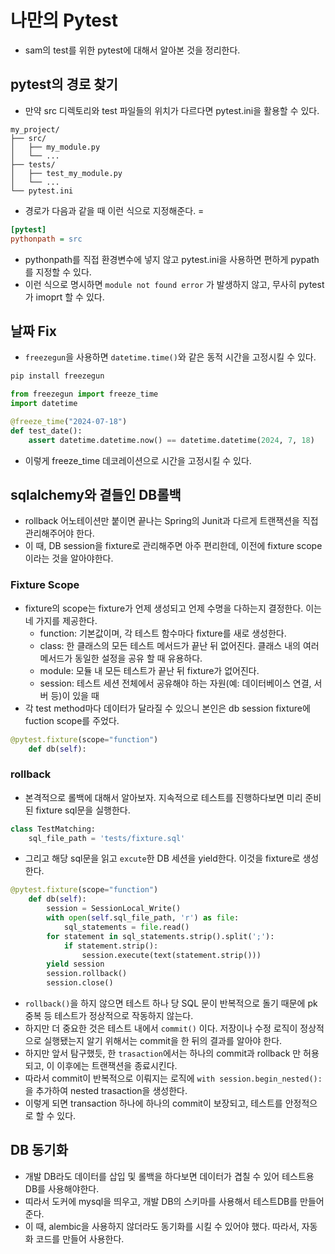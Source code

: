 # 나만의 Pytest

- sam의 test를 위한 pytest에 대해서 알아본 것을 정리한다.

## pytest의 경로 찾기
- 만약 src 디렉토리와 test 파일들의 위치가 다르다면 pytest.ini을 활용할 수 있다.

```
my_project/
├── src/
│   ├── my_module.py
│   └── ...
├── tests/
│   ├── test_my_module.py
│   └── ...
└── pytest.ini

```

- 경로가 다음과 같을 때 이런 식으로 지정해준다. =

```ini
[pytest]
pythonpath = src
```

- pythonpath를 직접 환경변수에 넣지 않고 pytest.ini을 사용하면 편하게 pypath를 지정할 수 있다.
- 이런 식으로 명시하면 `module not found error` 가 발생하지 않고, 무사히 pytest가 imoprt 할 수 있다.

## 날짜 Fix

- `freezegun`을 사용하면 `datetime.time()`와 같은 동적 시간을 고정시킬 수 있다.

```bash
pip install freezegun
```

```python
from freezegun import freeze_time
import datetime

@freeze_time("2024-07-18")
def test_date():
    assert datetime.datetime.now() == datetime.datetime(2024, 7, 18)
```

- 이렇게 freeze_time 데코레이션으로 시간을 고정시킬 수 있다.

## sqlalchemy와 곁들인 DB롤백

- rollback 어노테이션만 붙이면 끝나는 Spring의 Junit과 다르게 트랜잭션을 직접 관리해주어야 한다.
- 이 때, DB session을 fixture로 관리해주면 아주 편리한데, 이전에 fixture scope이라는 것을 알아야한다.

### Fixture Scope

- fixture의 scope는 fixture가 언제 생성되고 언제 수명을 다하는지 결정한다. 이는 네 가지를 제공한다.
    - function: 기본값이며, 각 테스트 함수마다 fixture를 새로 생성한다.
    - class: 한 클래스의 모든 테스트 메서드가 끝난 뒤 없어진다. 클래스 내의 여러 메서드가 동일한 설정을 공유 할 때 유용하다.
    - module: 모듈 내 모든 테스트가 끝난 뒤 fixture가 없어진다.
    - session: 테스트 세션 전체에서 공유해야 하는 자원(예: 데이터베이스 연결, 서버 등)이 있을 때
- 각 test method마다 데이터가 달라질 수 있으니 본인은 db session fixture에 fuction scope를 주었다.

```python
@pytest.fixture(scope="function")
    def db(self):
```

### rollback

- 본격적으로 롤백에 대해서 알아보자. 지속적으로 테스트를 진행하다보면 미리 준비된 fixture sql문을 실행한다.

```python
class TestMatching:
    sql_file_path = 'tests/fixture.sql'
```

- 그리고 해당 sql문을 읽고 `excute`한 DB 세션을 yield한다. 이것을 fixture로 생성한다.

```python
@pytest.fixture(scope="function")
    def db(self):
        session = SessionLocal_Write()
        with open(self.sql_file_path, 'r') as file:
            sql_statements = file.read()
        for statement in sql_statements.strip().split(';'):
            if statement.strip():
                session.execute(text(statement.strip()))
        yield session
        session.rollback()
        session.close()
```

- `rollback()`을 하지 않으면 테스트 하나 당 SQL 문이 반복적으로 돌기 때문에 pk 중복 등 테스트가 정상적으로 작동하지 않는다.
- 하지만 더 중요한 것은 테스트 내에서 `commit()` 이다. 저장이나 수정 로직이 정상적으로 실행됐는지 알기 위해서는 commit을 한 뒤의 결과를 알아야 한다.
- 하지만 앞서 탐구했듯, 한 `trasaction`에서는 하나의 commit과 rollback 만 허용되고, 이 이후에는 트랜잭션을 종료시킨다.
- 따라서 commit이 반복적으로 이뤄지는 로직에 `with session.begin_nested():` 을 추가하여 nested trasaction을 생성한다.
- 이렇게 되면 transaction 하나에 하나의 commit이 보장되고, 테스트를 안정적으로 할 수 있다.

## DB 동기화

- 개발 DB라도 데이터를 삽입 및 롤백을 하다보면 데이터가 겹칠 수 있어 테스트용 DB를 사용해야한다.
- 띠라서 도커에 mysql을 띄우고, 개발 DB의 스키마를 사용해서 테스트DB를 만들어준다.
- 이 때, alembic을 사용하지 않더라도 동기화를 시킬 수 있어야 했다. 따라서, 자동화 코드를 만들어 사용한다.